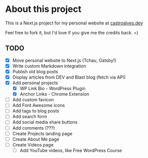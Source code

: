 # About this project

This is a Next.js project for my personal website at [castroalves.dev](https://castroalves.dev)

Feel free to fork it, but I'd love if you give me the credits back. =)

## TODO

- [x] Move personal website to Next.js (Tchau, Gatsby!)
- [x] Write custom Markdown integration
- [x] Publish old blog posts
- [x] Display articles from DEV and Blast blog (fetch via API)
- [x] Add personal projects
  - [x] WP Link Bio - WordPress Plugin
  - [x] Anchor Links - Chrome Extension
- [ ] Add custom favicon
- [ ] Add Font Awesome icons
- [ ] Add tags to blog posts
- [ ] Add search form
- [ ] Add social media share buttons
- [ ] Add comments (???)
- [ ] Create Projects landing page
- [ ] Create About Me page
- [ ] Create Videos page
  - [ ] Add YouTube videos, like Free WordPress Course
